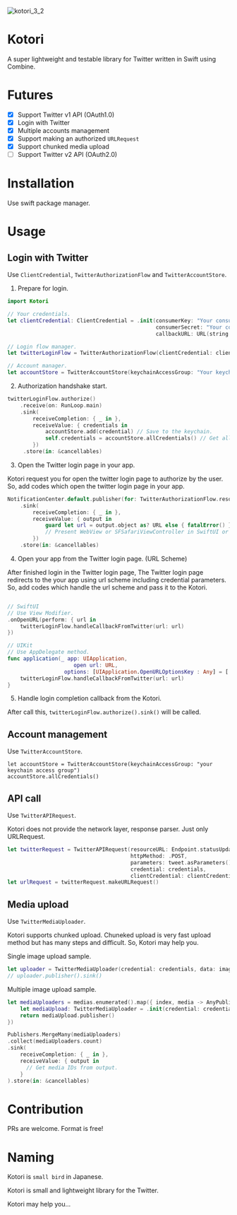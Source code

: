 ![kotori_3_2](https://user-images.githubusercontent.com/2742732/113466069-d4f66700-9473-11eb-9e06-660e2f4871d9.png)

# Kotori

A super lightweight and testable library for Twitter written in Swift using Combine.

# Futures

- [x] Support Twitter v1 API (OAuth1.0)
- [x] Login with Twitter
- [x] Multiple accounts management
- [x] Support making an authorized `URLRequest`
- [x] Support chunked media upload
- [ ] Support Twitter v2 API (OAuth2.0)

# Installation

Use swift package manager.

# Usage

## Login with Twitter

Use `ClientCredential`, `TwitterAuthorizationFlow` and `TwitterAccountStore`.

1. Prepare for login.
```swift
import Kotori

// Your credentials.
let clientCredential: ClientCredential = .init(consumerKey: "Your consumer key from https://developer.twitter.com",
                                               consumerSecret: "Your consumer secret from https://developer.twitter.com",
                                               callbackURL: URL(string: "Your app's url scheme. see https://developer.twitter.com")!)

// Login flow manager.
let twitterLoginFlow = TwitterAuthorizationFlow(clientCredential: clientCredential, urlSession: .shared)

// Account manager.
let accountStore = TwitterAccountStore(keychainAccessGroup: "Your keychain access group.")
```

2. Authorization handshake start.
```swift
twitterLoginFlow.authorize()
    .receive(on: RunLoop.main)
    .sink(
        receiveCompletion: { _ in },
        receiveValue: { credentials in
            accountStore.add(credential) // Save to the keychain.
            self.credentials = accountStore.allCredentials() // Get all logged in accounts.
        })
     .store(in: &cancellables)
```

3. Open the Twitter login page in your app.

Kotori request you for open the twitter login page to authorize by the user.
So, add codes which open the twitter login page in your app.
```swift
NotificationCenter.default.publisher(for: TwitterAuthorizationFlow.resourceOwnerAuthorizationOpenURL)
    .sink(
        receiveCompletion: { _ in },
        receiveValue: { output in
            guard let url = output.object as? URL else { fatalError() }            
            // Present WebView or SFSafariViewController in SwiftUI or UIKit for the user authentication.
        })
    .store(in: &cancellables)
```

4. Open your app from the Twitter login page. (URL Scheme)

After finished login in the Twitter login page, The Twitter login page redirects to the your app using url scheme including credential parameters.
So, add codes which handle the url scheme and pass it to the Kotori.
```swift

// SwiftUI
// Use View Modifier.
.onOpenURL(perform: { url in
    twitterLoginFlow.handleCallbackFromTwitter(url: url)
})

// UIKit
// Use AppDelegate method.
func application(_ app: UIApplication, 
                     open url: URL, 
                  options: [UIApplication.OpenURLOptionsKey : Any] = [:]) -> Bool {
    twitterLoginFlow.handleCallbackFromTwitter(url: url)
}
```

5. Handle login completion callback from the Kotori.

After call this, `twitterLoginFlow.authorize().sink()` will be called.

## Account management

Use `TwitterAccountStore`.

```
let accountStore = TwitterAccountStore(keychainAccessGroup: "your keychain access group")
accountStore.allCredentials()
```

## API call

Use `TwitterAPIRequest`.

Kotori does not provide the network layer, response parser.  Just only URLRequest.

```swift
let twitterRequest = TwitterAPIRequest(resourceURL: Endpoint.statusUpdate,
                                       httpMethod: .POST,
                                       parameters: tweet.asParameters(),
                                       credential: credentials,
                                       clientCredential: clientCredential)
let urlRequest = twitterRequest.makeURLRequest()
```

## Media upload

Use `TwitterMediaUploader`.

Kotori supports chunked upload. Chuneked upload is very fast upload method but has many steps and difficult. So, Kotori may help you.

Single image upload sample.
```swift
let uploader = TwitterMediaUploader(credential: credentials, data: imageData, mimeType: "image/png", clientCredential: clientCredential, index: index)
// uploader.publisher().sink()
```

Multiple image upload sample.
```swift
let mediaUploaders = medias.enumerated().map({ index, media -> AnyPublisher<MediaUploadOutput, TwitterMediaUploader.MediaUploadError> in
    let mediaUpload: TwitterMediaUploader = .init(credential: credentials, data: media.data, mimeType: media.mimeType, clientCredential: clientCredential, index: index)
    return mediaUpload.publisher()
})

Publishers.MergeMany(mediaUploaders)
.collect(mediaUploaders.count)
.sink(
    receiveCompletion: { _ in },
    receiveValue: { output in 
      // Get media IDs from output.
    }
).store(in: &cancellables)
```

# Contribution
PRs are welcome. Format is free!

# Naming

Kotori is `small bird` in Japanese. 

Kotori is small and lightweight library for the Twitter.

Kotori may help you...
